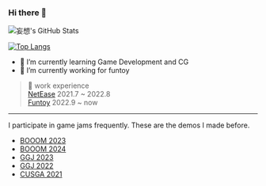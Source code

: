 ### Hi there 👋

![妄想's GitHub Stats](https://github-readme-stats.vercel.app/api?username=leo6033&show_icons=true&theme=radical)


[![Top Langs](https://github-readme-stats.vercel.app/api/top-langs/?username=leo6033&hide=typescript,css,html,c&layout=compact&langs_count=8)](https://github.com/anuraghazra/github-readme-stats)

<!--[![wakatime stats](https://github-readme-stats.vercel.app/api/wakatime?username=leo6033&layout=Compact)](https://github.com/anuraghazra/github-readme-stats)-->

- 🌱 I’m currently learning Game Development and CG
- 🔭 I’m currently working for funtoy

> 💬 work experience  
> [NetEase](https://game.163.com/) 2021.7 ~ 2022.8  
> [Funtoy](https://www.fantanggame.com/) 2022.9 ~ now  
> 

-------

I participate in game jams frequently. These are the demos I made before.

- [BOOOM 2023](https://www.gcores.com/games/112906)
- [BOOOM 2024](https://www.gcores.com/games/132989)
- [GGJ 2023](https://www.bilibili.com/video/BV1sD4y1N7BA/)
- [GGJ 2022](https://www.bilibili.com/video/BV1vP4y1P7w9)
- [CUSGA 2021](https://www.bilibili.com/video/BV1kf4y1p7Tc)

<!--
**leo6033/leo6033** is a ✨ _special_ ✨ repository because its `README.md` (this file) appears on your GitHub profile.

Here are some ideas to get you started:

- 🔭 I’m currently working on ...
- 🌱 I’m currently learning ...
- 👯 I’m looking to collaborate on ...
- 🤔 I’m looking for help with ...
- 💬 Ask me about ...
- 📫 How to reach me: ...
- 😄 Pronouns: ...
- ⚡ Fun fact: ...
-->
